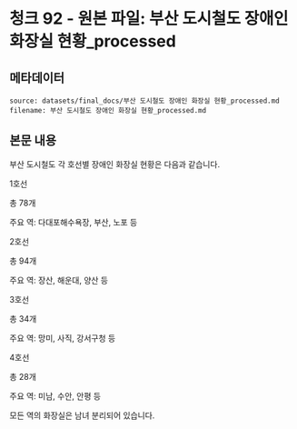 # 청크 92 - 원본 파일: 부산 도시철도 장애인 화장실 현황_processed

## 메타데이터

```
source: datasets/final_docs/부산 도시철도 장애인 화장실 현황_processed.md
filename: 부산 도시철도 장애인 화장실 현황_processed.md
```

## 본문 내용

부산 도시철도 각 호선별 장애인 화장실 현황은 다음과 같습니다.

1호선

총 78개

주요 역: 다대포해수욕장, 부산, 노포 등

2호선

총 94개

주요 역: 장산, 해운대, 양산 등

3호선

총 34개

주요 역: 망미, 사직, 강서구청 등

4호선

총 28개

주요 역: 미남, 수안, 안평 등

모든 역의 화장실은 남녀 분리되어 있습니다.